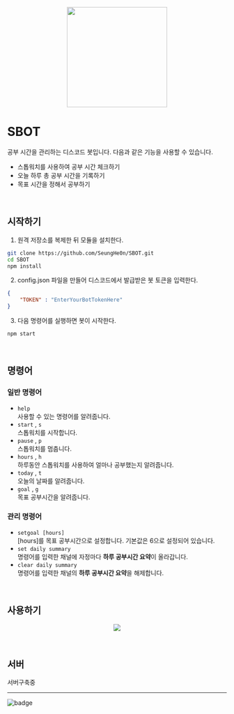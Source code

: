 
<p align="center"><img src="https://user-images.githubusercontent.com/36994104/132220069-027870bf-b7b4-451c-863d-d05c40afbbfd.png" height="230"></p>
 
# SBOT
공부 시간을 관리하는 디스코드 봇입니다. 다음과 같은 기능을 사용할 수 있습니다.
 - 스톱워치를 사용하여 공부 시간 체크하기
 - 오늘 하루 총 공부 시간을 기록하기
 - 목표 시간을 정해서 공부하기  
<br>

## 시작하기
1. 원격 저장소를 복제한 뒤 모듈을 설치한다.
```bash
git clone https://github.com/SeungHe0n/SBOT.git
cd SBOT
npm install
```

2. config.json 파일을 만들어 디스코드에서 발급받은 봇 토큰을 입력한다.
```json
{
    "TOKEN" : "EnterYourBotTokenHere"
}
```

3. 다음 명령어를 실행하면 봇이 시작한다.
```bash
npm start
```
<br>

## 명령어
### 일반 명령어
- `help`  
사용할 수 있는 명령어를 알려줍니다.  
- `start` , `s`  
스톱워치를 시작합니다.  
- `pause` , `p`  
스톱워치를 멈춥니다.  
- `hours` , `h`  
하루동안 스톱워치를 사용하여 얼마나 공부했는지 알려줍니다.  
- `today` , `t`  
오늘의 날짜를 알려줍니다.  
- `goal` , `g`  
목표 공부시간을 알려줍니다.  

### 관리 명령어
- `setgoal [hours]`  
[hours]를 목표 공부시간으로 설정합니다. 기본값은 6으로 설정되어 있습니다.
- `set daily summary`  
명령어를 입력한 채널에 자정마다 **하루 공부시간 요약**이 올라갑니다.
- `clear daily summary`  
명령어를 입력한 채널의 **하루 공부시간 요약**을 해제합니다.
<br>

## 사용하기
<p align="center"><img src="https://user-images.githubusercontent.com/36994104/132228126-86844ec7-f3d8-42c6-b874-88e2215e43f4.gif"></p>
<br>

## 서버
서버구축중


---
![badge](https://img.shields.io/badge/%EC%A0%9C%EC%9E%91%EA%B8%B0%EA%B0%84-21.08.31%20~%2021.09.06-yellow)

